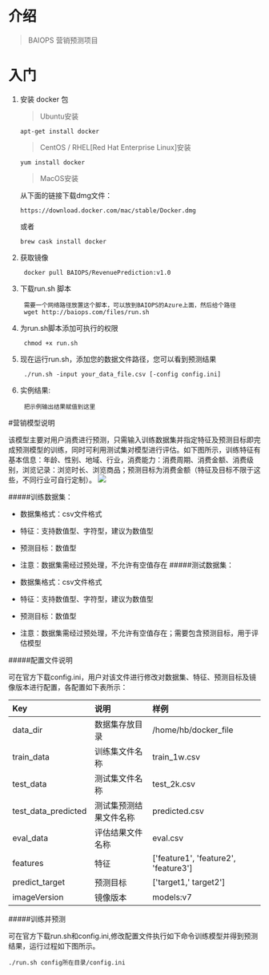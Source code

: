 # 介绍

> BAIOPS 营销预测项目

# 入门

1. 安装 docker 包

   > Ubuntu安装

   ```
   apt-get install docker
   ```

   > CentOS / RHEL[Red Hat Enterprise Linux]安装

   ```
   yum install docker
   ```

   > MacOS安装

   从下面的链接下载dmg文件：
   ​    

   ```
   https://download.docker.com/mac/stable/Docker.dmg
   ```

   或者
   ​    

   ```
   brew cask install docker
   ```

2. 获取镜像

   ```
    docker pull BAIOPS/RevenuePrediction:v1.0
   ```

3. 下载run.sh 脚本
   ​      

   ```
    需要一个网络路径放置这个脚本，可以放到BAIOPS的Azure上面，然后给个路径
    wget http://baiops.com/files/run.sh
   ```

4. 为run.sh脚本添加可执行的权限 

   ```
    chmod +x run.sh
   ```

5. 现在运行run.sh，添加您的数据文件路径，您可以看到预测结果

   ```
    ./run.sh -input your_data_file.csv [-config config.ini]   
   ```

6. 实例结果:

   ```
    把示例输出结果赋值到这里
   ```
   
#营销模型说明

该模型主要对用户消费进行预测，只需输入训练数据集并指定特征及预测目标即完成预测模型的训练，同时可利用测试集对模型进行评估。如下图所示，训练特征有基本信息：年龄、性别、地域、行业，消费能力：消费周期、消费金额、消费级别，浏览记录：浏览时长、浏览商品；预测目标为消费金额（特征及目标不限于这些，不同行业可自行定制）。
![](https://github.com/BCI-Athena/RevenuePrediction/blob/master/Images/RevenuePrediction.JPG)

#####训练数据集：
+ 数据集格式：csv文件格式
+ 特征：支持数值型、字符型，建议为数值型
+ 预测目标：数值型
+ 注意：数据集需经过预处理，不允许有空值存在
#####测试数据集：

+ 数据集格式：csv文件格式
+ 特征：支持数值型、字符型，建议为数值型
+ 预测目标：数值型
+ 注意：数据集需经过预处理，不允许有空值存在；需要包含预测目标，用于评估模型

#####配置文件说明

可在官方下载config.ini，用户对该文件进行修改对数据集、特征、预测目标及镜像版本进行配置，各配置如下表所示：

| **Key**             | **说明**      | **样例**                               |
| :------------------ | :---------- | :----------------------------------- |
| data_dir            | 数据集存放目录     | /home/hb/docker_file                 |
| train_data          | 训练集文件名称     | train_1w.csv                         |
| test_data           | 测试集文件名称     | test_2k.csv                          |
| test_data_predicted | 测试集预测结果文件名称 | predicted.csv                        |
| eval_data           | 评估结果文件名称    | eval.csv                             |
| features            | 特征          | ['feature1', 'feature2', 'feature3'] |
| predict_target      | 预测目标        | ['target1,' target2']                |
| imageVersion        | 镜像版本        | models:v7                            |

#####训练并预测

可在官方下载run.sh和config.ini,修改配置文件执行如下命令训练模型并得到预测结果，运行过程如下图所示。

 ```
./run.sh config所在目录/config.ini
 ```
